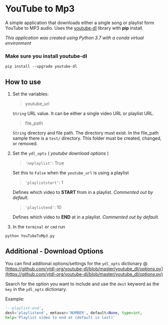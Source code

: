 # YouTube to Mp3

A simple application that downloads either a single song or playlist form YouTube to MP3 audio. Uses the [youtube-dl](https://github.com/ytdl-org/youtube-dl) library with **pip** install. 

_This application was created using Python 3.7 with a conda virtual environment_

### Make sure you install **youtube-dl**

```
pip install --upgrade youtube-dl
```

## How to use

1. Set the variables: 
    > youtube_url
    
    `String` URL value. It can be either a single video URL or playlist URL.
    
    > file_path

    `String` directory and file path. The directory must exist. In the file_path sample there is a `test/` directory. This folder must be created, changed, or removed. 
    
2. Set the `ydl_opts` ( _youtube download options_ )

    > `'noplaylist'`: True

    Set this to `False` when the `youtube_url` is using a playlist

    > `'playliststart'`: 1

    Defines which video to **START** from in a playlist. _Commented out by default._

    > `'playlistend'`: 10

    Defines which video to **END** at in a playlist. _Commented out by default._

3. In the `terminal` or `cmd` run

```
python YouTubeToMp3.py
```


## Additional - Download Options

You can find additonal options/settings for the `ydl_opts` dictionary @ [https://github.com/ytdl-org/youtube-dl/blob/master/youtube_dl/options.py](https://github.com/ytdl-org/youtube-dl/blob/master/youtube_dl/options.py) 

Search for the option you want to include and use the `dest` keyword as the `key` in the `ydl_opts` dictionary.

Example:

```python
'--playlist-end',
dest='playlistend', metavar='NUMBER', default=None, type=int,
help='Playlist video to end at (default is last)'
```
